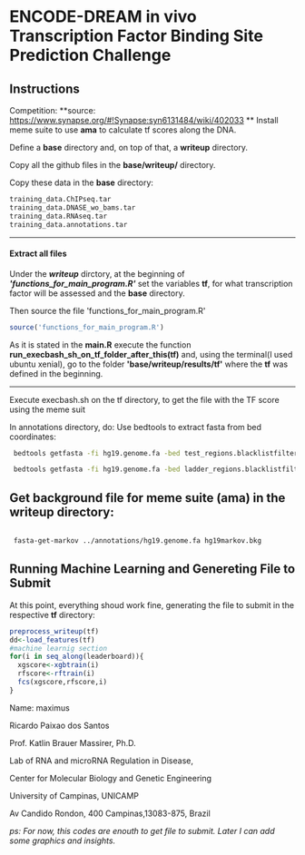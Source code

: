 ENCODE-DREAM in vivo Transcription Factor Binding Site Prediction Challenge
================

Instructions
------------

Competition:
**source: <https://www.synapse.org/#!Synapse:syn6131484/wiki/402033> **
Install meme suite to use **ama** to calculate tf scores along the DNA.

Define a **base** directory and, on top of that, a **writeup** directory.

Copy all the github files in the **base/writeup/** directory.

Copy these data in the **base** directory:

``` bash
training_data.ChIPseq.tar
training_data.DNASE_wo_bams.tar
training_data.RNAseq.tar
training_data.annotations.tar
```

------------------------------------------------------------------------

#### Extract all files

Under the ***writeup*** dirctory, at the beginning of ***'functions\_for\_main\_program.R'*** set the variables **tf**, for what transcription factor will be assessed and the **base** directory.

Then source the file 'functions\_for\_main\_program.R'

``` r
source('functions_for_main_program.R')
```

As it is stated in the **main.R** execute the function **run\_execbash\_sh\_on\_tf\_folder\_after\_this(tf)** and, using the terminal(I used ubuntu xenial), go to the folder **'base/writeup/results/tf'** where the **tf** was defined in the beginning.

------------------------------------------------------------------------

Execute execbash.sh on the tf directory, to get the file with the TF score using the meme suit

In annotations directory, do: Use bedtools to extract fasta from bed coordinates:

``` bash
 bedtools getfasta -fi hg19.genome.fa -bed test_regions.blacklistfiltered.bed -fo test_regions.blacklistfiltered.fa
```

``` bash
 bedtools getfasta -fi hg19.genome.fa -bed ladder_regions.blacklistfiltered.bed -fo ladder_regions.blacklistfiltered.fa
```

Get background file for meme suite (ama) in the writeup directory:
------------------------------------------------------------------

``` bash

 fasta-get-markov ../annotations/hg19.genome.fa hg19markov.bkg
```

Running Machine Learning and Genereting File to Submit
------------------------------------------------------

At this point, everything shoud work fine, generating the file to submit in the respective **tf** directory:

``` r
preprocess_writeup(tf)
dd<-load_features(tf)
#machine learnig section
for(i in seq_along(leaderboard)){
  xgscore<-xgbtrain(i)
  rfscore<-rftrain(i)
  fcs(xgscore,rfscore,i)
}
```

Name: maximus

Ricardo Paixao dos Santos

Prof. Katlin Brauer Massirer, Ph.D.

Lab of RNA and microRNA Regulation in Disease,

Center for Molecular Biology and Genetic Engineering

University of Campinas, UNICAMP

Av Candido Rondon, 400 Campinas,13083-875, Brazil

*ps: For now, this codes are enouth to get file to submit.*
*Later I can add some graphics and insights.*
